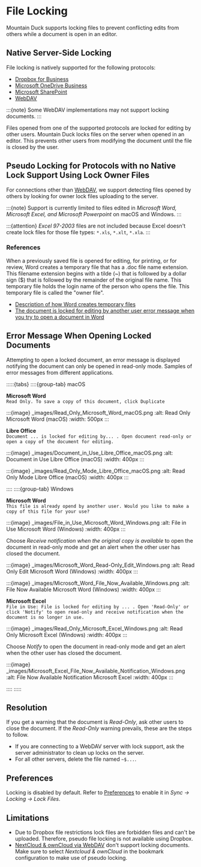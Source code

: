 File Locking
====

Mountain Duck supports locking files to prevent conflicting edits from others while a document is open in an editor.

## Native Server-Side Locking

File locking is natively supported for the following protocols:

- [Dropbox for Business](../protocols/dropbox.md)
- [Microsoft OneDrive Business](../protocols/onedrive.md)
- [Microsoft SharePoint](../protocols/sharepoint.md)
- [WebDAV](../protocols/webdav/index.md)

:::{note}
Some WebDAV implementations may not support locking documents.
:::

Files opened from one of the supported protocols are locked for editing by other users. Mountain Duck locks files on the server when opened in an editor. This prevents other users from modifying the document until the file is closed by the user.

## Pseudo Locking for Protocols with no Native Lock Support Using Lock Owner Files

For connections other than [WebDAV](../protocols/webdav/index.md), we support detecting files opened by others by looking for owner lock files uploading to the server.

:::{note}
Support is currently limited to files edited in *Microsoft Word, Microsoft Excel, and Microsoft Powerpoint* on macOS and Windows.
:::

:::{attention}
*Excel 97-2003* files are not included because Excel doesn't create lock files for those file types: `*.xls`, `*.xlt`, `*.xla`.
:::

### References

When a previously saved file is opened for editing, for printing, or for review, Word creates a temporary file that has a .doc file name extension. This filename extension begins with a tilde (\~) that is followed by a dollar sign ($) that is followed by the remainder of the original file name. This temporary file holds the login name of the person who opens the file. This temporary file is called the "owner file".

- [Description of how Word creates temporary files](https://support.microsoft.com/en-us/help/211632/description-of-how-word-creates-temporary-files)
- [The document is locked for editing by another user error message when you try to open a document in Word](https://support.microsoft.com/en-us/help/313472/the-document-is-locked-for-editing-by-another-user-error-message-when)

## Error Message When Opening Locked Documents

Attempting to open a locked document, an error message is displayed notifying the document can only be opened in read-only mode. Samples of error messages from different applications.

:::::{tabs}
::::{group-tab} macOS

**Microsoft Word**<br/>
`Read Only. To save a copy of this document, click Duplicate`

:::{image} _images/Read_Only_Microsoft_Word_macOS.png
:alt: Read Only Microsoft Word (macOS)
:width: 500px
:::

**Libre Office**<br/>
`Document ... is locked for editing by... . Open document read-only or open a copy of the document for editing.`

:::{image} _images/Document_in_Use_Libre_Office_macOS.png
:alt: Document in Use Libre Office (macOS)
:width: 400px
:::

:::{image} _images/Read_Only_Mode_Libre_Office_macOS.png
:alt: Read Only Mode Libre Office (macOS)
:width: 400px
:::

::::
::::{group-tab} Windows

**Microsoft Word**<br/>
`This file is already opend by another user. Would you like to make a copy of this file for your use?`

:::{image} _images/File_in_Use_Microsoft_Word_Windows.png
:alt: File in Use Microsoft Word (Windows)
:width: 400px
:::

Choose *Receive notification when the original copy is available* to open the document in read-only mode and get an alert when the other user has closed the document.

:::{image} _images/Microsoft_Word_Read-Only_Edit_Windows.png
:alt: Read Only Edit Microsoft Word (Windows)
:width: 400px
:::

:::{image} _images/Microsoft_Word_File_Now_Available_Windows.png
:alt: File Now Available Microsoft Word (Windows)
:width: 400px
:::

**Microsoft Excel**<br/>
`File in Use: File is locked for editing by ... . Open 'Read-Only' or click 'Notify' to open read-only and receive notification when the document is no longer in use.`

:::{image} _images/Read_Only_Microsoft_Excel_Windows.png
:alt: Read Only Microsoft Excel (Windows)
:width: 400px
:::

Choose *Notify* to open the document in read-only mode and get an alert when the other user has closed the document.

:::{image} _images/Microsoft_Excel_File_Now_Available_Notification_Windows.png
:alt: File Now Available Notification Microsoft Excel
:width: 400px
:::

::::
:::::

## Resolution

If you get a warning that the document is *Read-Only*, ask other users to close the document. If the *Read-Only* warning prevails, these are the steps to follow.

- If you are connecting to a WebDAV server with lock support, ask the server administrator to clean up locks on the server.
- For all other servers, delete the file named `~$...`.

## Preferences

Locking is disabled by default. Refer to [Preferences](preferences.md) to enable it in *Sync → Locking → Lock Files*.

## Limitations

- Due to Dropbox file restrictions lock files are forbidden files and can't be uploaded. Therefore, pseudo file locking is not available using Dropbox.
- [NextCloud & ownCloud via WebDAV](../protocols/webdav/nextcloud.md) don't support locking documents. Make sure to select *Nextcloud & ownCloud* in the bookmark configuration to make use of pseudo locking.